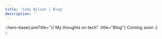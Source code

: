 ```yaml
---
title: 'Cody Wilson | Blog'
description: ''
---
```


::hero-base{:preTitle="// My thoughts on tech" :title="Blog"}
Coming soon :)
::
